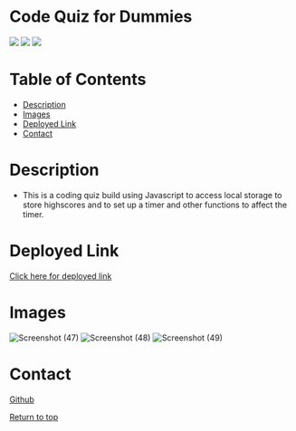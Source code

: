 # Code Quiz for Dummies

![](https://img.shields.io/badge/Javascript-yellow.svg)
![](https://img.shields.io/badge/CSS-blue.svg)
![](https://img.shields.io/badge/HTML-orange.svg)

# Table of Contents
* [Description](#description)
* [Images](#images)
* [Deployed Link](#deployed-link)
* [Contact](#contact)


# Description
* This is a coding quiz build using Javascript to access local storage to store highscores and to set up a timer and other functions to affect the timer.

# Deployed Link
  <a href="https://justynsubrai.github.io/Code-Quiz-for-Dummies">Click here for deployed link</a>

# Images
![Screenshot (47)](https://user-images.githubusercontent.com/93629180/175181745-5c4900a4-4ea0-4942-9c61-e38193857cfa.png)
![Screenshot (48)](https://user-images.githubusercontent.com/93629180/175181756-60b2a7d4-ec46-4a22-8119-089287148ead.png)
![Screenshot (49)](https://user-images.githubusercontent.com/93629180/175181762-6d03cbcf-c3c8-49b8-aa9f-ee1048412906.png)

# Contact
<a href="https://github.com/JustynSubrai">Github</a>






[Return to top](#code-quiz-for-dummies)
